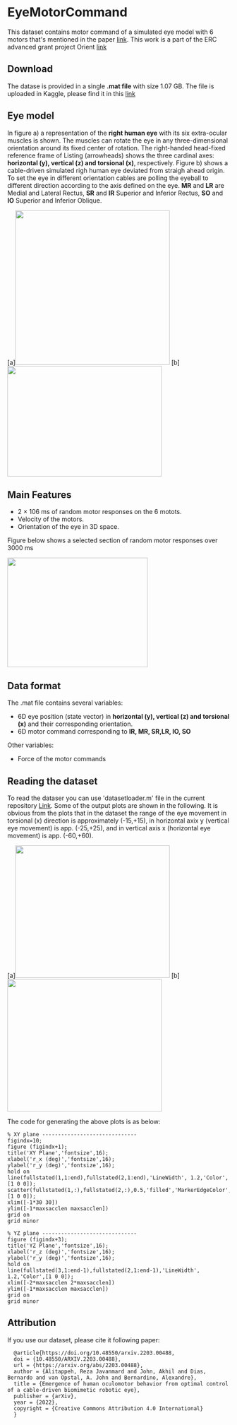 # EyeMotorCommand
This dataset contains motor command of a simulated eye model with 6 motors that's mentioned in the paper [link](https://arxiv.org/abs/2203.00488). This work is a part of the ERC advanced grant project Orient [link]()

## Download

The datase is provided in a single **.mat file** with size 1.07 GB. The file is uploaded in Kaggle, please find it in this [link](https://www.kaggle.com/datasets/rezajavanmard/eye-motorcommand-dataset) 


## Eye model

In figure a) a representation of the **right human eye** with its six extra-ocular muscles is shown. The muscles can rotate the eye in any three-dimensional orientation
around its fixed center of rotation. The right-handed head-fixed reference frame of Listing (arrowheads) shows the three cardinal axes: **horizontal (y), vertical (z) and torsional (x)**, respectively. Figure b) shows a cable-driven simulated righ human eye deviated from straigh ahead origin. To set the eye in different orientation cables are polling the eyeball to different direction according to the axis defined on the eye. **MR** and **LR** are Medial and Lateral Rectus, **SR** and **IR** Superior and Inferior Rectus, **SO** and **IO** Superior and Inferior Oblique.

<p float="left">
[a]<img src="https://user-images.githubusercontent.com/4155147/184099676-587f885f-f90d-46c2-b1d1-bceab9402782.PNG" width="350" height="350">
[b]<img src="https://user-images.githubusercontent.com/4155147/184099710-8d8e9a51-3c40-4330-bc9b-d9bf85383072.png" width="350" height="250">
</p>

## Main Features
- 2 × 106 ms of random motor responses on the 6 motots.
- Velocity of the motors.
- Orientation of the eye in 3D space.

Figure below shows a selected section of random motor responses over 3000 ms

<img src="https://user-images.githubusercontent.com/4155147/184104496-f34c603d-fac1-49c7-bf4d-31151070856f.png" width="318" height="248">

## Data format

The .mat file contains several variables: 
* 6D eye position (state vector) in **horizontal (y), vertical (z) and torsional (x)** and their corresponding orientation.
* 6D motor command corresponding to **IR, MR, SR,LR, IO, SO** 

Other variables:
* Force of the motor commands

## Reading the dataset

To read the dataser you can use 'datasetloader.m' file in the current repository [Link](https://github.com/Reza64/Eye_MotorCommand_Dataset/blob/main/datasetloader.m). 
Some of the output plots are shown in the following. It is obvious from the plots that in the dataset the range of the eye movement in torsional (x) direction is approximately (-15,+15), in horizontal axix y (vertical eye movement) is app. (-25,+25), and in vertical axis x (horizontal eye movement) is app. (-60,+60). 

<p float="left">
[a]<img src="https://user-images.githubusercontent.com/4155147/184123487-6a493258-c294-4e90-be5c-1f68eeeebb9b.png" width="350" height="300">
[b]<img src="https://user-images.githubusercontent.com/4155147/184123755-09719da0-d6b9-4e77-8925-250430f8496d.png" width="350" height="300">
</p>

The code for generating the above plots is as below:

```
% XY plane ------------------------------
figindx=10;
figure (figindx+1);
title('XY Plane','fontsize',16);
xlabel('r_x (deg)','fontsize',16);
ylabel('r_y (deg)','fontsize',16);
hold on
line(fullstated(1,1:end),fullstated(2,1:end),'LineWidth', 1.2,'Color',[1 0 0]);
scatter(fullstated(1,:),fullstated(2,:),0.5,'filled','MarkerEdgeColor',[1 0 0]);
xlim([-1*30 30])
ylim([-1*maxsacclen maxsacclen])
grid on
grid minor

% YZ plane ------------------------------
figure (figindx+3);
title('YZ Plane','fontsize',16);
xlabel('r_z (deg)','fontsize',16);
ylabel('r_y (deg)','fontsize',16);
hold on
line(fullstated(3,1:end-1),fullstated(2,1:end-1),'LineWidth', 1.2,'Color',[1 0 0]);
xlim([-2*maxsacclen 2*maxsacclen])
ylim([-1*maxsacclen maxsacclen])
grid on
grid minor
```


## Attribution

If you use our dataset, please cite it following paper:
```
  @article{https://doi.org/10.48550/arxiv.2203.00488,
  doi = {10.48550/ARXIV.2203.00488},  
  url = {https://arxiv.org/abs/2203.00488},  
  author = {Alitappeh, Reza Javanmard and John, Akhil and Dias, Bernardo and van Opstal, A. John and Bernardino, Alexandre},    
  title = {Emergence of human oculomotor behavior from optimal control of a cable-driven biomimetic robotic eye},  
  publisher = {arXiv},  
  year = {2022},  
  copyright = {Creative Commons Attribution 4.0 International}
  }
```

